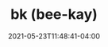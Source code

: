 ---
title: "bk (bee-kay)"
layout: splash
permalink: /
date: 2021-05-23T11:48:41-04:00

header:

#  overlay_color: "#000"
#  overlay_filter: "0.5"
  overlay_image: /assets/images/unsplash-image-1.jpg
#  caption: "Photo credit: [****](https://unsplash.com)"

excerpt: "[He](http://my.pronoun.is/he) is an experienced [shop educator](https://en.wikipedia.org/wiki/Technology_education) whose general work and many interests are loosely documented on this site."
---